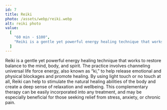 ```yaml
---
id: 7
title: Reiki
photo: /assets/webp/reiki.webp
alt: reiki photo
value:
  [
    "60 min - $100",
    "Reiki is a gentle yet powerful energy healing technique that works to restore balance to the mind, body, and spirit. The practice involves channeling universal life force energy, also known as “ki,” to help release emotional and physical blockages and promote healing. By using light touch or no touch at all, Reiki can help to stimulate the natural healing abilities of the body and create a deep sense of relaxation and wellbeing. This complementary therapy can be easily incorporated into any treatment, and may be especially beneficial for those seeking relief from stress, anxiety, or chronic pain.",
  ]
---
```


Reiki is a gentle yet powerful energy healing technique that works to restore balance to the mind, body, and spirit. The practice involves channeling universal life force energy, also known as “ki,” to help release emotional and physical blockages and promote healing. By using light touch or no touch at all, Reiki can help to stimulate the natural healing abilities of the body and create a deep sense of relaxation and wellbeing. This complementary therapy can be easily incorporated into any treatment, and may be especially beneficial for those seeking relief from stress, anxiety, or chronic pain.
